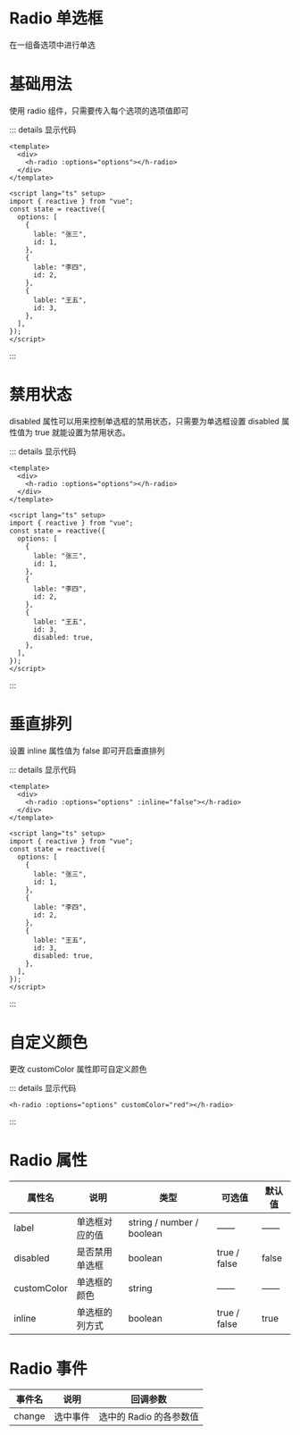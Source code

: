 # Radio 单选框

在一组备选项中进行单选

# 基础用法

使用 radio 组件，只需要传入每个选项的选项值即可

<div class="example">
    <div>
        <h-radio :options="options"></h-radio>
    </div>
</div>

<script lang="ts" setup>
import { reactive } from "vue";
const state = reactive({
  options: [
    {
      lable: "张三",
      id: 1,
    },
    {
      lable: "李四",
      id: 2,
    },
    {
      lable: "王五",
      id: 3,
      disabled: true,
    }
  ],
});

const { options } = state;

</script>

::: details 显示代码

```vue
<template>
  <div>
    <h-radio :options="options"></h-radio>
  </div>
</template>

<script lang="ts" setup>
import { reactive } from "vue";
const state = reactive({
  options: [
    {
      lable: "张三",
      id: 1,
    },
    {
      lable: "李四",
      id: 2,
    },
    {
      lable: "王五",
      id: 3,
    },
  ],
});
</script>
```

:::

# 禁用状态

disabled 属性可以用来控制单选框的禁用状态，只需要为单选框设置 disabled 属性值为 true 就能设置为禁用状态。

<div class="example">
    <div>
        <h-radio :options="options"></h-radio>
    </div>
</div>

::: details 显示代码

```vue
<template>
  <div>
    <h-radio :options="options"></h-radio>
  </div>
</template>

<script lang="ts" setup>
import { reactive } from "vue";
const state = reactive({
  options: [
    {
      lable: "张三",
      id: 1,
    },
    {
      lable: "李四",
      id: 2,
    },
    {
      lable: "王五",
      id: 3,
      disabled: true,
    },
  ],
});
</script>
```

:::

# 垂直排列

设置 inline 属性值为 false 即可开启垂直排列

<div class="example">
    <div>
        <h-radio :options="options" :inline="false"></h-radio>
    </div>
</div>

::: details 显示代码

```vue
<template>
  <div>
    <h-radio :options="options" :inline="false"></h-radio>
  </div>
</template>

<script lang="ts" setup>
import { reactive } from "vue";
const state = reactive({
  options: [
    {
      lable: "张三",
      id: 1,
    },
    {
      lable: "李四",
      id: 2,
    },
    {
      lable: "王五",
      id: 3,
      disabled: true,
    },
  ],
});
</script>
```

:::

# 自定义颜色

更改 customColor 属性即可自定义颜色

<div class="example">
    <div>
        <h-radio :options="options" customColor="red"></h-radio>
    </div>
</div>

::: details 显示代码

```vue
<h-radio :options="options" customColor="red"></h-radio>
```

:::

# Radio 属性

| 属性名      | 说明           | 类型                      | 可选值       | 默认值 |
| ----------- | -------------- | ------------------------- | ------------ | ------ |
| label       | 单选框对应的值 | string / number / boolean | ——           | ——     |
| disabled    | 是否禁用单选框 | boolean                   | true / false | false  |
| customColor | 单选框的颜色   | string                    | ——           | ——     |
| inline      | 单选框的列方式 | boolean                   | true / false | true   |

# Radio 事件

| 事件名 | 说明     | 回调参数                |
| ------ | -------- | ----------------------- |
| change | 选中事件 | 选中的 Radio 的各参数值 |
